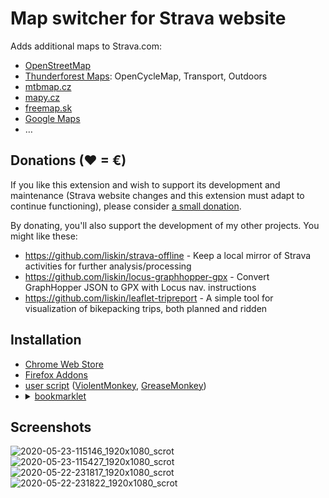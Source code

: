 # Map switcher for Strava website

Adds additional maps to Strava.com:

 - [OpenStreetMap](https://www.openstreetmap.org/)
 - [Thunderforest Maps](http://www.thunderforest.com/maps/): OpenCycleMap, Transport, Outdoors
 - [mtbmap.cz](http://mtbmap.cz/)
 - [mapy.cz](https://mapy.cz/)
 - [freemap.sk](https://www.freemap.sk/)
 - [Google Maps](https://maps.google.com/)
 - …

## Donations (♥ = €)

If you like this extension and wish to support its development and maintenance
(Strava website changes and this extension must adapt to continue functioning),
please consider [a small donation](https://www.paypal.me/lisknisi/10EUR).

By donating, you'll also support the development of my other projects. You
might like these:

* <https://github.com/liskin/strava-offline> - Keep a local mirror of Strava activities for further analysis/processing
* <https://github.com/liskin/locus-graphhopper-gpx> - Convert GraphHopper JSON to GPX with Locus nav. instructions
* <https://github.com/liskin/leaflet-tripreport> - A simple tool for visualization of bikepacking trips, both planned and ridden

## Installation

 - [Chrome Web Store](https://chrome.google.com/webstore/detail/strava-map-switcher/djcheclpmmkcdkjcenfamalobdenmici)
 - [Firefox Addons](https://addons.mozilla.org/cs/firefox/addon/strava-map-switcher/)
 - [user script](https://cdn.jsdelivr.net/gh/liskin/strava-map-switcher@master/greasemonkey.user.js)
   ([ViolentMonkey](https://violentmonkey.github.io/get-it/),
   [GreaseMonkey](https://addons.mozilla.org/en-US/firefox/addon/greasemonkey/))
 - <details><summary><a href="https://en.wikipedia.org/wiki/Bookmarklet">bookmarklet</a></summary><pre><code>
   javascript:{const s = document.createElement("script"); s.src = 'https://rawgit.com/liskin/strava-map-switcher/master/load.js'; s.type = 'text/javascript'; document.body.appendChild(s);};void(0);
   </code></pre></details>

## Screenshots

![2020-05-23-115146_1920x1080_scrot](https://user-images.githubusercontent.com/300342/82727665-385c2800-9cec-11ea-886b-289a65c4431d.png)
![2020-05-23-115427_1920x1080_scrot](https://user-images.githubusercontent.com/300342/82727668-3c884580-9cec-11ea-8d82-09f4f9af3ee2.png)
![2020-05-22-231817_1920x1080_scrot](https://user-images.githubusercontent.com/300342/82727672-40b46300-9cec-11ea-939d-0157e3d5f661.png)
![2020-05-22-231822_1920x1080_scrot](https://user-images.githubusercontent.com/300342/82727675-4447ea00-9cec-11ea-8109-334b83e5a096.png)
